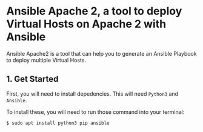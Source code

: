 # Ansible Apache 2, a tool to deploy Virtual Hosts on Apache 2 with Ansible

Ansible Apache2 is a tool that can help you to generate an Ansible Playbook to deploy multiple Virtual Hosts.

## 1. Get Started
First, you will need to install depedencies. This will need `Python3` and `Ansible`.

To install these, you will need to run those command into your terminal: 

```shell
$ sudo apt install python3 pip ansible
```

